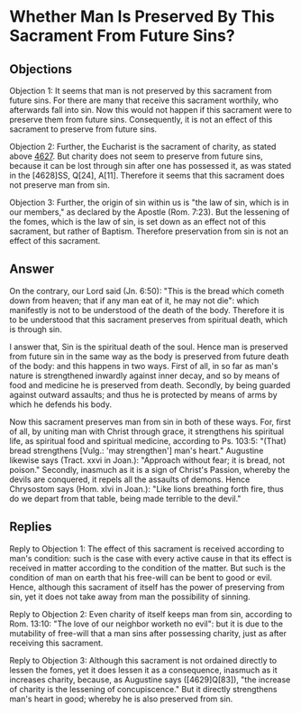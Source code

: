 # Whether Man Is Preserved By This Sacrament From Future Sins?

## Objections

Objection 1: It seems that man is not preserved by this sacrament from future sins. For there are many that receive this sacrament worthily, who afterwards fall into sin. Now this would not happen if this sacrament were to preserve them from future sins. Consequently, it is not an effect of this sacrament to preserve from future sins.

Objection 2: Further, the Eucharist is the sacrament of charity, as stated above [4627](A[4]). But charity does not seem to preserve from future sins, because it can be lost through sin after one has possessed it, as was stated in the [4628]SS, Q[24], A[11]. Therefore it seems that this sacrament does not preserve man from sin.

Objection 3: Further, the origin of sin within us is "the law of sin, which is in our members," as declared by the Apostle (Rom. 7:23). But the lessening of the fomes, which is the law of sin, is set down as an effect not of this sacrament, but rather of Baptism. Therefore preservation from sin is not an effect of this sacrament.

## Answer

On the contrary, our Lord said (Jn. 6:50): "This is the bread which cometh down from heaven; that if any man eat of it, he may not die": which manifestly is not to be understood of the death of the body. Therefore it is to be understood that this sacrament preserves from spiritual death, which is through sin.

I answer that, Sin is the spiritual death of the soul. Hence man is preserved from future sin in the same way as the body is preserved from future death of the body: and this happens in two ways. First of all, in so far as man's nature is strengthened inwardly against inner decay, and so by means of food and medicine he is preserved from death. Secondly, by being guarded against outward assaults; and thus he is protected by means of arms by which he defends his body.

Now this sacrament preserves man from sin in both of these ways. For, first of all, by uniting man with Christ through grace, it strengthens his spiritual life, as spiritual food and spiritual medicine, according to Ps. 103:5: "(That) bread strengthens [Vulg.: 'may strengthen'] man's heart." Augustine likewise says (Tract. xxvi in Joan.): "Approach without fear; it is bread, not poison." Secondly, inasmuch as it is a sign of Christ's Passion, whereby the devils are conquered, it repels all the assaults of demons. Hence Chrysostom says (Hom. xlvi in Joan.): "Like lions breathing forth fire, thus do we depart from that table, being made terrible to the devil."

## Replies

Reply to Objection 1: The effect of this sacrament is received according to man's condition: such is the case with every active cause in that its effect is received in matter according to the condition of the matter. But such is the condition of man on earth that his free-will can be bent to good or evil. Hence, although this sacrament of itself has the power of preserving from sin, yet it does not take away from man the possibility of sinning.

Reply to Objection 2: Even charity of itself keeps man from sin, according to Rom. 13:10: "The love of our neighbor worketh no evil": but it is due to the mutability of free-will that a man sins after possessing charity, just as after receiving this sacrament.

Reply to Objection 3: Although this sacrament is not ordained directly to lessen the fomes, yet it does lessen it as a consequence, inasmuch as it increases charity, because, as Augustine says ([4629]Q[83]), "the increase of charity is the lessening of concupiscence." But it directly strengthens man's heart in good; whereby he is also preserved from sin.